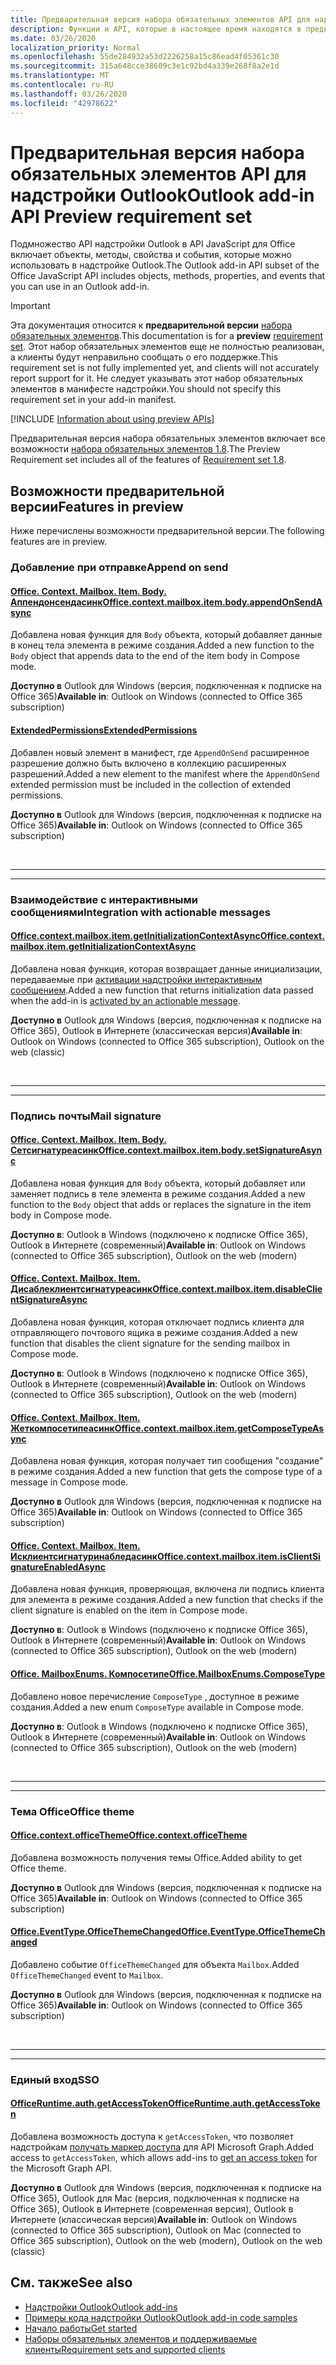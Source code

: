 ```yaml
---
title: Предварительная версия набора обязательных элементов API для надстройки Outlook
description: Функции и API, которые в настоящее время находятся в предварительной версии для надстроек Outlook и API JavaScript для Office.
ms.date: 03/26/2020
localization_priority: Normal
ms.openlocfilehash: 55de284932a53d2226258a15c86ead4f05361c30
ms.sourcegitcommit: 315a648cce38609c3e1c92bd4a339e268f8a2e1d
ms.translationtype: MT
ms.contentlocale: ru-RU
ms.lasthandoff: 03/26/2020
ms.locfileid: "42978622"
---
```

# <a name="outlook-add-in-api-preview-requirement-set"></a><span data-ttu-id="2fa42-103">Предварительная версия набора обязательных элементов API для надстройки Outlook</span><span class="sxs-lookup"><span data-stu-id="2fa42-103">Outlook add-in API Preview requirement set</span></span>

<span data-ttu-id="2fa42-104">Подмножество API надстройки Outlook в API JavaScript для Office включает объекты, методы, свойства и события, которые можно использовать в надстройке Outlook.</span><span class="sxs-lookup"><span data-stu-id="2fa42-104">The Outlook add-in API subset of the Office JavaScript API includes objects, methods, properties, and events that you can use in an Outlook add-in.</span></span>

> [!IMPORTANT]
> <span data-ttu-id="2fa42-105">Эта документация относится к **предварительной версии** [набора обязательных элементов](../../requirement-sets/outlook-api-requirement-sets.md).</span><span class="sxs-lookup"><span data-stu-id="2fa42-105">This documentation is for a **preview** [requirement set](../../requirement-sets/outlook-api-requirement-sets.md).</span></span> <span data-ttu-id="2fa42-106">Этот набор обязательных элементов еще не полностью реализован, а клиенты будут неправильно сообщать о его поддержке.</span><span class="sxs-lookup"><span data-stu-id="2fa42-106">This requirement set is not fully implemented yet, and clients will not accurately report support for it.</span></span> <span data-ttu-id="2fa42-107">Не следует указывать этот набор обязательных элементов в манифесте надстройки.</span><span class="sxs-lookup"><span data-stu-id="2fa42-107">You should not specify this requirement set in your add-in manifest.</span></span>

[!INCLUDE [Information about using preview APIs](../../../includes/using-preview-apis-host.md)]

<span data-ttu-id="2fa42-108">Предварительная версия набора обязательных элементов включает все возможности [набора обязательных элементов 1.8](../requirement-set-1.8/outlook-requirement-set-1.8.md).</span><span class="sxs-lookup"><span data-stu-id="2fa42-108">The Preview Requirement set includes all of the features of [Requirement set 1.8](../requirement-set-1.8/outlook-requirement-set-1.8.md).</span></span>

## <a name="features-in-preview"></a><span data-ttu-id="2fa42-109">Возможности предварительной версии</span><span class="sxs-lookup"><span data-stu-id="2fa42-109">Features in preview</span></span>

<span data-ttu-id="2fa42-110">Ниже перечислены возможности предварительной версии.</span><span class="sxs-lookup"><span data-stu-id="2fa42-110">The following features are in preview.</span></span>

### <a name="append-on-send"></a><span data-ttu-id="2fa42-111">Добавление при отправке</span><span class="sxs-lookup"><span data-stu-id="2fa42-111">Append on send</span></span>

#### <a name="officecontextmailboxitembodyappendonsendasync"></a>[<span data-ttu-id="2fa42-112">Office. Context. Mailbox. Item. Body. Аппендонсендасинк</span><span class="sxs-lookup"><span data-stu-id="2fa42-112">Office.context.mailbox.item.body.appendOnSendAsync</span></span>](/javascript/api/outlook/office.body?view=outlook-js-preview#appendonsendasync-data--options--callback-)

<span data-ttu-id="2fa42-113">Добавлена новая функция для `Body` объекта, который добавляет данные в конец тела элемента в режиме создания.</span><span class="sxs-lookup"><span data-stu-id="2fa42-113">Added a new function to the `Body` object that appends data to the end of the item body in Compose mode.</span></span>

<span data-ttu-id="2fa42-114">**Доступно в** Outlook для Windows (версия, подключенная к подписке на Office 365)</span><span class="sxs-lookup"><span data-stu-id="2fa42-114">**Available in**: Outlook on Windows (connected to Office 365 subscription)</span></span>

#### <a name="extendedpermissions"></a>[<span data-ttu-id="2fa42-115">ExtendedPermissions</span><span class="sxs-lookup"><span data-stu-id="2fa42-115">ExtendedPermissions</span></span>](../../manifest/extendedpermissions.md)

<span data-ttu-id="2fa42-116">Добавлен новый элемент в манифест, где `AppendOnSend` расширенное разрешение должно быть включено в коллекцию расширенных разрешений.</span><span class="sxs-lookup"><span data-stu-id="2fa42-116">Added a new element to the manifest where the `AppendOnSend` extended permission must be included in the collection of extended permissions.</span></span>

<span data-ttu-id="2fa42-117">**Доступно в** Outlook для Windows (версия, подключенная к подписке на Office 365)</span><span class="sxs-lookup"><span data-stu-id="2fa42-117">**Available in**: Outlook on Windows (connected to Office 365 subscription)</span></span>

<br>

---

---

### <a name="integration-with-actionable-messages"></a><span data-ttu-id="2fa42-118">Взаимодействие с интерактивными сообщениями</span><span class="sxs-lookup"><span data-stu-id="2fa42-118">Integration with actionable messages</span></span>

#### <a name="officecontextmailboxitemgetinitializationcontextasync"></a>[<span data-ttu-id="2fa42-119">Office.context.mailbox.item.getInitializationContextAsync</span><span class="sxs-lookup"><span data-stu-id="2fa42-119">Office.context.mailbox.item.getInitializationContextAsync</span></span>](office.context.mailbox.item.md#methods)

<span data-ttu-id="2fa42-120">Добавлена новая функция, которая возвращает данные инициализации, передаваемые при [активации надстройки интерактивным сообщением](/outlook/actionable-messages/invoke-add-in-from-actionable-message).</span><span class="sxs-lookup"><span data-stu-id="2fa42-120">Added a new function that returns initialization data passed when the add-in is [activated by an actionable message](/outlook/actionable-messages/invoke-add-in-from-actionable-message).</span></span>

<span data-ttu-id="2fa42-121">**Доступно в** Outlook для Windows (версия, подключенная к подписке на Office 365), Outlook в Интернете (классическая версия)</span><span class="sxs-lookup"><span data-stu-id="2fa42-121">**Available in**: Outlook on Windows (connected to Office 365 subscription), Outlook on the web (classic)</span></span>

<br>

---

---

### <a name="mail-signature"></a><span data-ttu-id="2fa42-122">Подпись почты</span><span class="sxs-lookup"><span data-stu-id="2fa42-122">Mail signature</span></span>

#### <a name="officecontextmailboxitembodysetsignatureasync"></a>[<span data-ttu-id="2fa42-123">Office. Context. Mailbox. Item. Body. Сетсигнатуреасинк</span><span class="sxs-lookup"><span data-stu-id="2fa42-123">Office.context.mailbox.item.body.setSignatureAsync</span></span>](/javascript/api/outlook/office.body?view=outlook-js-preview#setsignatureasync-data--options--callback-)

<span data-ttu-id="2fa42-124">Добавлена новая функция для `Body` объекта, который добавляет или заменяет подпись в теле элемента в режиме создания.</span><span class="sxs-lookup"><span data-stu-id="2fa42-124">Added a new function to the `Body` object that adds or replaces the signature in the item body in Compose mode.</span></span>

<span data-ttu-id="2fa42-125">**Доступно в**: Outlook в Windows (подключено к подписке Office 365), Outlook в Интернете (современный)</span><span class="sxs-lookup"><span data-stu-id="2fa42-125">**Available in**: Outlook on Windows (connected to Office 365 subscription), Outlook on the web (modern)</span></span>

#### <a name="officecontextmailboxitemdisableclientsignatureasync"></a>[<span data-ttu-id="2fa42-126">Office. Context. Mailbox. Item. Дисаблеклиентсигнатуреасинк</span><span class="sxs-lookup"><span data-stu-id="2fa42-126">Office.context.mailbox.item.disableClientSignatureAsync</span></span>](office.context.mailbox.item.md#methods)

<span data-ttu-id="2fa42-127">Добавлена новая функция, которая отключает подпись клиента для отправляющего почтового ящика в режиме создания.</span><span class="sxs-lookup"><span data-stu-id="2fa42-127">Added a new function that disables the client signature for the sending mailbox in Compose mode.</span></span>

<span data-ttu-id="2fa42-128">**Доступно в**: Outlook в Windows (подключено к подписке Office 365), Outlook в Интернете (современный)</span><span class="sxs-lookup"><span data-stu-id="2fa42-128">**Available in**: Outlook on Windows (connected to Office 365 subscription), Outlook on the web (modern)</span></span>

#### <a name="officecontextmailboxitemgetcomposetypeasync"></a>[<span data-ttu-id="2fa42-129">Office. Context. Mailbox. Item. Жеткомпосетипеасинк</span><span class="sxs-lookup"><span data-stu-id="2fa42-129">Office.context.mailbox.item.getComposeTypeAsync</span></span>](/javascript/api/outlook/office.messagecompose?view=outlook-js-preview#getcomposetypeasync-options--callback-)

<span data-ttu-id="2fa42-130">Добавлена новая функция, которая получает тип сообщения "создание" в режиме создания.</span><span class="sxs-lookup"><span data-stu-id="2fa42-130">Added a new function that gets the compose type of a message in Compose mode.</span></span>

<span data-ttu-id="2fa42-131">**Доступно в** Outlook для Windows (версия, подключенная к подписке на Office 365)</span><span class="sxs-lookup"><span data-stu-id="2fa42-131">**Available in**: Outlook on Windows (connected to Office 365 subscription)</span></span>

#### <a name="officecontextmailboxitemisclientsignatureenabledasync"></a>[<span data-ttu-id="2fa42-132">Office. Context. Mailbox. Item. Исклиентсигнатуринабледасинк</span><span class="sxs-lookup"><span data-stu-id="2fa42-132">Office.context.mailbox.item.isClientSignatureEnabledAsync</span></span>](office.context.mailbox.item.md#methods)

<span data-ttu-id="2fa42-133">Добавлена новая функция, проверяющая, включена ли подпись клиента для элемента в режиме создания.</span><span class="sxs-lookup"><span data-stu-id="2fa42-133">Added a new function that checks if the client signature is enabled on the item in Compose mode.</span></span>

<span data-ttu-id="2fa42-134">**Доступно в**: Outlook в Windows (подключено к подписке Office 365), Outlook в Интернете (современный)</span><span class="sxs-lookup"><span data-stu-id="2fa42-134">**Available in**: Outlook on Windows (connected to Office 365 subscription), Outlook on the web (modern)</span></span>

#### <a name="officemailboxenumscomposetype"></a>[<span data-ttu-id="2fa42-135">Office. MailboxEnums. Компосетипе</span><span class="sxs-lookup"><span data-stu-id="2fa42-135">Office.MailboxEnums.ComposeType</span></span>](/javascript/api/outlook/office.mailboxenums.composetype?view=outlook-js-preview)

<span data-ttu-id="2fa42-136">Добавлено новое перечисление `ComposeType` , доступное в режиме создания.</span><span class="sxs-lookup"><span data-stu-id="2fa42-136">Added a new enum `ComposeType` available in Compose mode.</span></span>

<span data-ttu-id="2fa42-137">**Доступно в**: Outlook в Windows (подключено к подписке Office 365), Outlook в Интернете (современный)</span><span class="sxs-lookup"><span data-stu-id="2fa42-137">**Available in**: Outlook on Windows (connected to Office 365 subscription), Outlook on the web (modern)</span></span>

<br>

---

---

### <a name="office-theme"></a><span data-ttu-id="2fa42-138">Тема Office</span><span class="sxs-lookup"><span data-stu-id="2fa42-138">Office theme</span></span>

#### <a name="officecontextofficetheme"></a>[<span data-ttu-id="2fa42-139">Office.context.officeTheme</span><span class="sxs-lookup"><span data-stu-id="2fa42-139">Office.context.officeTheme</span></span>](/javascript/api/office/office.context#officetheme)

<span data-ttu-id="2fa42-140">Добавлена возможность получения темы Office.</span><span class="sxs-lookup"><span data-stu-id="2fa42-140">Added ability to get Office theme.</span></span>

<span data-ttu-id="2fa42-141">**Доступно в** Outlook для Windows (версия, подключенная к подписке на Office 365)</span><span class="sxs-lookup"><span data-stu-id="2fa42-141">**Available in**: Outlook on Windows (connected to Office 365 subscription)</span></span>

#### <a name="officeeventtypeofficethemechanged"></a>[<span data-ttu-id="2fa42-142">Office.EventType.OfficeThemeChanged</span><span class="sxs-lookup"><span data-stu-id="2fa42-142">Office.EventType.OfficeThemeChanged</span></span>](/javascript/api/office/office.eventtype)

<span data-ttu-id="2fa42-143">Добавлено событие `OfficeThemeChanged` для объекта `Mailbox`.</span><span class="sxs-lookup"><span data-stu-id="2fa42-143">Added `OfficeThemeChanged` event to `Mailbox`.</span></span>

<span data-ttu-id="2fa42-144">**Доступно в** Outlook для Windows (версия, подключенная к подписке на Office 365)</span><span class="sxs-lookup"><span data-stu-id="2fa42-144">**Available in**: Outlook on Windows (connected to Office 365 subscription)</span></span>

<br>

---

---

### <a name="sso"></a><span data-ttu-id="2fa42-145">Единый вход</span><span class="sxs-lookup"><span data-stu-id="2fa42-145">SSO</span></span>

#### <a name="officeruntimeauthgetaccesstoken"></a>[<span data-ttu-id="2fa42-146">OfficeRuntime.auth.getAccessToken</span><span class="sxs-lookup"><span data-stu-id="2fa42-146">OfficeRuntime.auth.getAccessToken</span></span>](../../../develop/sso-in-office-add-ins.md#sso-api-reference)

<span data-ttu-id="2fa42-147">Добавлена возможность доступа к `getAccessToken`, что позволяет надстройкам [получать маркер доступа](../../../outlook/authenticate-a-user-with-an-sso-token.md) для API Microsoft Graph.</span><span class="sxs-lookup"><span data-stu-id="2fa42-147">Added access to `getAccessToken`, which allows add-ins to [get an access token](../../../outlook/authenticate-a-user-with-an-sso-token.md) for the Microsoft Graph API.</span></span>

<span data-ttu-id="2fa42-148">**Доступно в** Outlook для Windows (версия, подключенная к подписке на Office 365), Outlook для Mac (версия, подключенная к подписке на Office 365), Outlook в Интернете (современная версия), Outlook в Интернете (классическая версия)</span><span class="sxs-lookup"><span data-stu-id="2fa42-148">**Available in**: Outlook on Windows (connected to Office 365 subscription), Outlook on Mac (connected to Office 365 subscription), Outlook on the web (modern), Outlook on the web (classic)</span></span>

## <a name="see-also"></a><span data-ttu-id="2fa42-149">См. также</span><span class="sxs-lookup"><span data-stu-id="2fa42-149">See also</span></span>

- [<span data-ttu-id="2fa42-150">Надстройки Outlook</span><span class="sxs-lookup"><span data-stu-id="2fa42-150">Outlook add-ins</span></span>](../../../outlook/outlook-add-ins-overview.md)
- [<span data-ttu-id="2fa42-151">Примеры кода надстройки Outlook</span><span class="sxs-lookup"><span data-stu-id="2fa42-151">Outlook add-in code samples</span></span>](https://developer.microsoft.com/outlook/gallery/?filterBy=Outlook,Samples,Add-ins)
- [<span data-ttu-id="2fa42-152">Начало работы</span><span class="sxs-lookup"><span data-stu-id="2fa42-152">Get started</span></span>](../../../quickstarts/outlook-quickstart.md)
- [<span data-ttu-id="2fa42-153">Наборы обязательных элементов и поддерживаемые клиенты</span><span class="sxs-lookup"><span data-stu-id="2fa42-153">Requirement sets and supported clients</span></span>](../../requirement-sets/outlook-api-requirement-sets.md)
